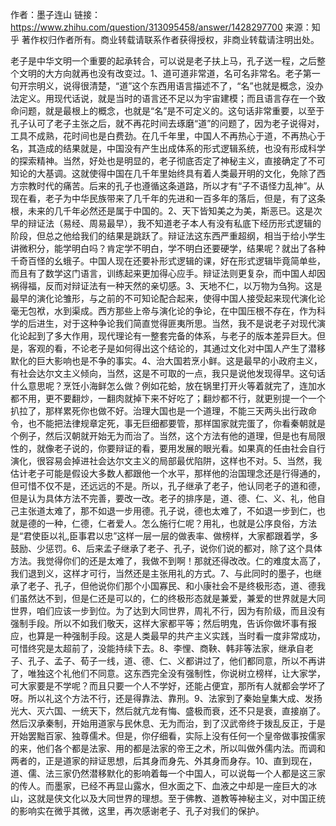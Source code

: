 作者：墨子连山
链接：https://www.zhihu.com/question/313095458/answer/1428297700
来源：知乎
著作权归作者所有。商业转载请联系作者获得授权，非商业转载请注明出处。

老子是中华文明一个重要的起承转合，可以说是老子扶上马，孔子送一程，之后整个文明的大方向就再也没有改变过。1、道可道非常道，名可名非常名。老子第一句开宗明义，说得很清楚，“道”这个东西用语言描述不了，“名”也就是概念，没办法定义。用现代话说，就是当时的语言还不足以为宇宙建模；而且语言存在一个致命问题，就是最根上的概念，也就是“名”是不可定义的。这句话非常重要，以至于孔子认可了老子主张之后，就不再花时间去琢磨“道”的问题了，因为老子说得对，工具不成熟，花时间也是白费劲。在几千年里，中国人不再热心于道，不再热心于名，其造成的结果就是，中国没有产生出成体系的形式逻辑系统，也没有形成科学的探索精神。当然，好处也是明显的，老子彻底否定了神秘主义，直接确定了不可知论的大基调。这就使得中国在几千年里始终具有着人类最开明的文化，免除了西方宗教时代的痛苦。后来的孔子也遵循这条道路，所以才有“子不语怪力乱神”。从现在看，老子为中华民族带来了几千年的先进和一百多年的落后，但是，有了这条根，未来的几千年必然还是属于中国的。2、天下皆知美之为美，斯恶已。这是次早的辩证法（易经、周易最早），我不知道老子本人有没有私底下经历形式逻辑的阶段，但总之他给我们的结果是跳跃了。辩证法这东西严重超纲，相当于给小学生讲微积分，能学明白吗？肯定学不明白，学不明白还要硬学，结果呢？就出了各种千奇百怪的幺蛾子。中国人现在还要补形式逻辑的课，好在形式逻辑毕竟简单些，而且有了数学这门语言，训练起来更加得心应手。辩证法则更复杂，而中国人却因祸得福，反而对辩证法有一种天然的亲切感。3、天地不仁，以万物为刍狗。这是最早的演化论雏形，与之前的不可知论配合起来，使得中国人接受起来现代演化论毫无包袱，水到渠成。西方那些上帝与演化论的争论，在中国压根不存在，作为科学的后进生，对于这种争论我们简直觉得匪夷所思。当然，我不是说老子对现代演化论起到了多大作用，现代理论有一整套完备的体系，与老子的版本差异巨大。但是，客观的看，不论老子是如何得出这个结论的，其通过文化对中国人产生了潜移默化的巨大影响也是不争的事实。4、治大国若烹小鲜。这是最早的小政府主义，有社会达尔文主义倾向，当然，这是不可取的一点，我只是说他发现得早。这句话什么意思呢？烹饪小海鲜怎么做？例如花蛤，放在锅里打开火等着就完了，连加水都不用，更不要翻炒，一翻肉就掉下来不好吃了；翻炒都不行，就更别提一个一个扒拉了，那样累死你也做不好。治理大国也是一个道理，不能三天两头出行政命令，也不能把法律规章定死，事无巨细都要管，那样国家就完蛋了，你看秦朝就是个例子，然后汉朝就开始无为而治了。当然，这个方法有他的道理，但是也有局限性的，就像老子说的，你要辩证的看，要用发展的眼光看。如果真的任由社会自行演化，很容易会掉进社会达尔文主义的局部最优陷阱，这样也不对。5、当然，我估计老子可能是假设大多数人都跟他一个水平，那样他的治国理念还是行得通的，但可惜不仅不是，还远远的不是。所以，孔子继承了老子，他认同老子的道和德，但是认为具体方法不完善，要改一改。老子的排序是，道、德、仁、义、礼，他自己主张道太难了，那不如退一步用德。孔子说，德也太难了，不如退一步到仁，也就是德的一种，仁德，仁者爱人。怎么施行仁呢？用礼，也就是公序良俗，方法是“君使臣以礼,臣事君以忠”这样一层一层的做表率、做榜样，大家都跟着学，多鼓励、少惩罚。6、后来孟子继承了老子、孔子，说你们说的都对，除了这个具体方法。我觉得你们的还是太难了，我做不到啊！那就还得改改。仁的难度太高了，我们退到义，这样才可行，当然还是主张用礼的方式。7、与此同时的墨子，也继承了老子、孔子，但他说你们那个小国寡民、和小康社会不是终极形态，道、德我们虽然达不到，但是仁还是可以的，仁的终极形态就是兼爱，兼爱的世界就是大同世界，咱们应该一步到位。为了达到大同世界，周礼不行，因为有阶级，而且没有强制手段。所以不如我们敬天，这样大家都平等；然后明鬼，告诉你做坏事有报应，也算是一种强制手段。这是人类最早的共产主义实践，当时看一度非常成功，可惜终究是太超前了，没能持续下去。8、李悝、商鞅、韩非等法家，继承自老子、孔子、孟子、荀子一线，道、德、仁、义都讲过了，他们都同意，所以不再讲了，唯独这个礼他们不同意。这东西完全没有强制性，你说树立榜样，让大家学，可大家要是不学呢？而且只要一个人不学好，还能占便宜，那所有人就都会学坏了呀。所以礼这个方法不行，还是得靠法、靠刑。9、法家到了秦始皇集大成、发扬光大、灭六国、一统天下，然后就亢龙有悔、盛极而衰，还不只是衰，直接崩了。然后汉承秦制，开始用道家与民休息、无为而治，到了汉武帝终于拨乱反正，于是开始罢黜百家、独尊儒术。但是，你仔细看，实际上没有任何一个皇帝做事按儒家的来，他们各个都是法家、用的都是法家的帝王之术，所以叫做外儒内法。而调和两者的，正是道家的辩证思想，后其身而身先、外其身而身存。10、直到现在，道、儒、法三家仍然潜移默化的影响着每一个中国人，可以说每一个人都是这三家的传人。而墨家，已经不再显山露水，但水面之下、血液之中却是一座巨大的冰山，这就是侠文化以及大同世界的理想。至于佛教、道教等神秘主义，对中国正统的影响实在微乎其微，这里，再次感谢老子、孔子对我们的保护。